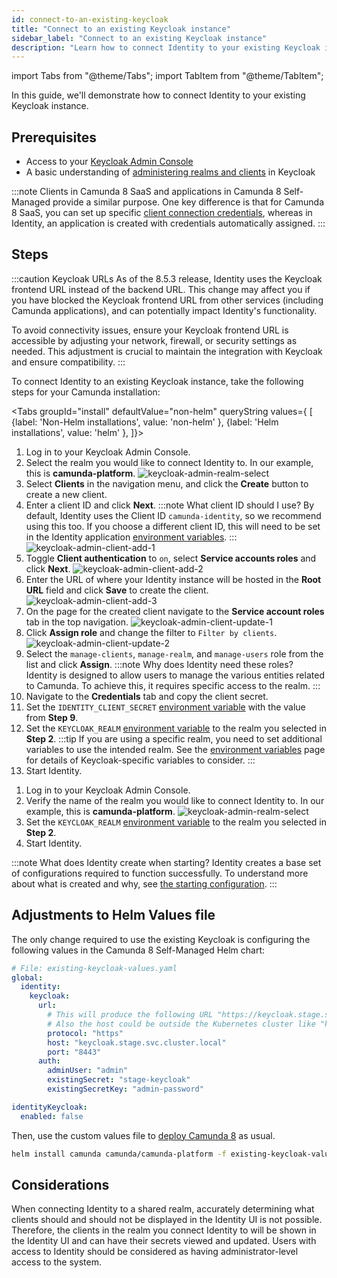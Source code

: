 ```yaml
---
id: connect-to-an-existing-keycloak
title: "Connect to an existing Keycloak instance"
sidebar_label: "Connect to an existing Keycloak instance"
description: "Learn how to connect Identity to your existing Keycloak instance."
---
```


import Tabs from "@theme/Tabs";
import TabItem from "@theme/TabItem";

In this guide, we'll demonstrate how to connect Identity to your existing Keycloak instance.

## Prerequisites

- Access to your [Keycloak Admin Console](https://www.keycloak.org/docs/latest/server_admin/#using-the-admin-console)
- A basic understanding of [administering realms and clients](https://www.keycloak.org/docs/latest/server_admin/#assembly-managing-clients_server_administration_guide) in Keycloak

:::note
Clients in Camunda 8 SaaS and applications in Camunda 8 Self-Managed provide a similar purpose. One key difference is that for Camunda 8 SaaS, you can set up specific [client connection credentials](/components/console/manage-clusters/setup-client-connection-credentials.md), whereas in Identity, an application is created with credentials automatically assigned.
:::

## Steps

:::caution Keycloak URLs
As of the 8.5.3 release, Identity uses the Keycloak frontend URL instead of the backend URL. This change may affect you if you have blocked the Keycloak frontend URL from other services (including Camunda applications), and can potentially impact Identity's functionality.

To avoid connectivity issues, ensure your Keycloak frontend URL is accessible by adjusting your network, firewall, or security settings as needed. This adjustment is crucial to maintain the integration with Keycloak and ensure compatibility.
:::

To connect Identity to an existing Keycloak instance, take the following steps for your Camunda installation:

<Tabs groupId="install" defaultValue="non-helm" queryString values={
[
{label: 'Non-Helm installations', value: 'non-helm' },
{label: 'Helm installations', value: 'helm' },
]}>

<TabItem value='non-helm'>

1. Log in to your Keycloak Admin Console.
2. Select the realm you would like to connect Identity to. In our example, this is **camunda-platform**.
   ![keycloak-admin-realm-select](../img/keycloak-admin-realm-select.png)
3. Select **Clients** in the navigation menu, and click the **Create** button to create a new client.
4. Enter a client ID and click **Next**.
   :::note What client ID should I use?
   By default, Identity uses the Client ID `camunda-identity`, so we recommend using this too. If you choose a different client ID, this will need to be set in the Identity application [environment variables](/self-managed/components/management-identity/miscellaneous/configuration-variables.md).
   :::
   ![keycloak-admin-client-add-1](../img/keycloak-admin-client-add-1.png)
5. Toggle **Client authentication** to `on`, select **Service accounts roles** and click **Next**.
   ![keycloak-admin-client-add-2](../img/keycloak-admin-client-add-2.png)
6. Enter the URL of where your Identity instance will be hosted in the **Root URL** field and click **Save** to create the client.
   ![keycloak-admin-client-add-3](../img/keycloak-admin-client-add-3.png)
7. On the page for the created client navigate to the **Service account roles** tab in the top navigation.
   ![keycloak-admin-client-update-1](../img/keycloak-admin-client-update-1.png)
8. Click **Assign role** and change the filter to `Filter by clients`.
   ![keycloak-admin-client-update-2](../img/keycloak-admin-client-update-2.png)
9. Select the `manage-clients`, `manage-realm`, and `manage-users` role from the list and click **Assign**.
   :::note Why does Identity need these roles?
   Identity is designed to allow users to manage the various entities related to Camunda. To achieve this, it requires specific access to the realm.
   :::
10. Navigate to the **Credentials** tab and copy the client secret.
11. Set the `IDENTITY_CLIENT_SECRET` [environment variable](/self-managed/components/management-identity/miscellaneous/configuration-variables.md) with the value from **Step 9**.
12. Set the `KEYCLOAK_REALM` [environment variable](/self-managed/components/management-identity/miscellaneous/configuration-variables.md) to the realm you selected in **Step 2**.
    :::tip
    If you are using a specific realm, you need to set additional variables to use the intended realm.
    See the [environment variables](/self-managed/components/management-identity/miscellaneous/configuration-variables.md) page for details of Keycloak-specific variables to consider.
    :::
13. Start Identity.

</TabItem>
<TabItem value="helm">

1. Log in to your Keycloak Admin Console.
2. Verify the name of the realm you would like to connect Identity to. In our example, this is **camunda-platform**.
   ![keycloak-admin-realm-select](../img/keycloak-admin-realm-select.png)
3. Set the `KEYCLOAK_REALM` [environment variable](/self-managed/components/management-identity/miscellaneous/configuration-variables.md) to the realm you selected in **Step 2**.
4. Start Identity.

</TabItem>
</Tabs>

:::note What does Identity create when starting?
Identity creates a base set of configurations required to function successfully. To understand more about what is created and why, see [the starting configuration](/self-managed/components/management-identity/miscellaneous/starting-configuration.md).
:::

## Adjustments to Helm Values file

The only change required to use the existing Keycloak is configuring the following values in the Camunda 8 Self-Managed Helm chart:

```yaml
# File: existing-keycloak-values.yaml
global:
  identity:
    keycloak:
      url:
        # This will produce the following URL "https://keycloak.stage.svc.cluster.local:8443".
        # Also the host could be outside the Kubernetes cluster like "keycloak.stage.example.com".
        protocol: "https"
        host: "keycloak.stage.svc.cluster.local"
        port: "8443"
      auth:
        adminUser: "admin"
        existingSecret: "stage-keycloak"
        existingSecretKey: "admin-password"

identityKeycloak:
  enabled: false
```

Then, use the custom values file to [deploy Camunda 8](/self-managed/installation-methods/helm/install.md) as usual.

```sh
helm install camunda camunda/camunda-platform -f existing-keycloak-values.yaml
```

## Considerations

When connecting Identity to a shared realm, accurately determining what clients should and should not be displayed in the Identity UI is not possible. Therefore, the clients in the realm you connect Identity to will be shown in the Identity UI and can
have their secrets viewed and updated. Users with access to Identity should be considered as having administrator-level access to the system.
